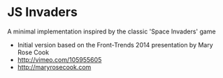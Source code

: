 # JS Invaders

A minimal implementation inspired by the classic 'Space Invaders' game

* Initial version based on the Front-Trends 2014 presentation by Mary Rose Cook
* http://vimeo.com/105955605
* http://maryrosecook.com
